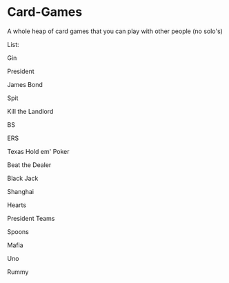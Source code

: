 # Card-Games

A whole heap of card games that you can play with other people (no solo's)

List:

Gin

President

James Bond

Spit

Kill the Landlord

BS

ERS

Texas Hold em' Poker

Beat the Dealer

Black Jack

Shanghai

Hearts

President Teams

Spoons

Mafia

Uno

Rummy

